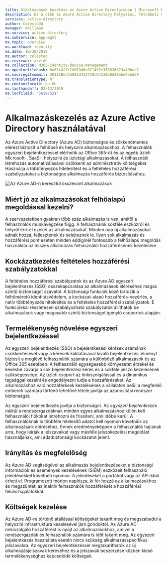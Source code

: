 ```yaml
---
title: Alkalmazások kezelése az Azure Active Directoryban | Microsoft Docs
description: Ez a cikk az Azure Active Directory helyszíni, felhőbeli és a SaaS-alkalmazásokba történő integrálásának előnyeit mutatja be.
services: active-directory
author: CelesteDG
manager: mtillman
ms.service: active-directory
ms.subservice: app-mgmt
ms.topic: overview
ms.workload: identity
ms.date: 10/30/2018
ms.author: celested
ms.reviewer: arvinh
ms.collection: M365-identity-device-management
ms.openlocfilehash: 0a65c42ff2d03946c021497e350836623a408ce7
ms.sourcegitcommit: 301128ea7d883d432720c64238b0d28ebe9aed59
ms.translationtype: MT
ms.contentlocale: hu-HU
ms.lasthandoff: 02/13/2019
ms.locfileid: "56197521"
---
```

# <a name="application-management-with-azure-active-directory"></a>Alkalmazáskezelés az Azure Active Directory használatával

Az Azure Active Directory (Azure AD) biztonságos és zökkenőmentes elérést biztosít a felhőbeli és helyszíni alkalmazásokhoz. A felhasználók egyszeri bejelentkezéssel elérhetik az Office 365-öt és az egyéb üzleti Microsoft-, SaaS-, helyszíni és üzletági alkalmazásokat. A felhasználó létrehozás automatizálásával csökkenti az adminisztratív költségeket. Használja a többtényezős hitelesítést és a feltételes hozzáférési szabályzatokat a biztonságos alkalmazás hozzáférés biztosításához.

![Az Azure AD-n keresztül összevont alkalmazások](media/what-is-application-management/app-management-overview.png)

## <a name="why-manage-applications-with-a-cloud-solution"></a>Miért jó az alkalmazásokat felhőalapú megoldással kezelni?

A szervezetekben gyakran több száz alkalmazás is van, amitől a felhasználók munkavégzése függ. A felhasználók sokféle eszközről és helyről érik el ezeket az alkalmazásokat. Minden nap új alkalmazásokat adnak hozzá, fejlesztenek és selejteznek le. Ilyen sok alkalmazás és hozzáférési pont esetén minden eddiginél fontosabb a felhőalapú megoldás használata az összes alkalmazás felhasználói hozzáférésének kezelésére.

## <a name="manage-risk-with-conditional-access-policies"></a>Kockázatkezelés feltételes hozzáférési szabályzatokkal
A feltételes hozzáférési szabályzatok és az Azure AD egyszeri bejelentkezés (SSO) összekapcsolása az alkalmazások eléréséhez magas szintű biztonságot szavatol. A biztonsági funkciók közé tartozik a felhőméretű identitásvédelem, a kockázat-alapú hozzáférés-vezérlés, a natív többtényezős hitelesítés és a feltételes hozzáférési szabályzatok. E funkciókkal részletesen szabályozható szabályzatok állíthatók be alkalmazások vagy magasabb szintű biztonságot igénylő csoportok alapján.

## <a name="improve-productivity-with-single-sign-on"></a>Termelékenység növelése egyszeri bejelentkezéssel
Az egyszeri bejelentkezés (SSO) a bejelentkezési kérések számának csökkentésével vagy a kérések kiiktatásával kiváló bejelentkezési élményt biztosít a meglévő felhasználók számára a különböző alkalmazások és az Office 365 esetében. A felhasználó egységesebb környezetet érzékel és kevésbé zavarja a sok bejelentkezési kérés és a sokféle jelszó kezelésének szükségessége. Az üzleti csoport az önkiszolgálással és a dinamikus tagsággal kezelni és engedélyezni tudja a hozzáféréseket. Az alkalmazáshoz való hozzáférések kezelésének a vállalaton belül a megfelelő emberek számára történő lehetővé tétele javítja az azonosítási rendszer biztonságát.

Az egyszeri bejelentkezés javítja a biztonságot. Az *egyszeri bejelentkezés nélkül* a rendszergazdáknak minden egyes alkalmazáshoz külön kell felhasználói fiókokat létrehozni és frissíteni, ami időbe kerül. A felhasználóknak is többféle hitelesítő adatot kell nyomon követniük az alkalmazásaik eléréséhez. Ennek eredményeképpen a felhasználók hajlanak arra, hogy leírják a jelszavaikat vagy másféle jelszókezelési megoldást használjanak, ami adatbiztonsági kockázatot jelent. 

## <a name="address-governance-and-compliance"></a>Irányítás és megfelelőség
Az Azure AD segítségével az alkalmazás bejelentkezéseket a biztonsági információk és események kezelésének (SIEM) eszközeit felhasználó jelentésekkel követheti nyomon. A jelentéseket a portálról vagy az API-kból érheti el. Programozott módon naplózza, ki fér hozzá az alkalmazásokhoz és megszünteti az inaktív felhasználók hozzáférését a hozzáférési felülvizsgálatokkal.

## <a name="manage-costs"></a>Költségek kezelése
Az Azure AD-re történő átállással költségeket takarít meg és megszabadul a helyszíni infrastruktúra kezelésével járó gondoktól. Az Azure AD önkiszolgáló hozzáférést is nyújt az alkalmazásokhoz, amivel a rendszergazdák és felhasználók számára is időt takarít meg. Az egyszeri bejelentkezés használata esetén nincs szükség alkalmazásspecifikus jelszavakra. Az egyszeri bejelentkezéssel megtakaríthatók az új alkalmazásjelszavak kéréséhez és a jelszavak beszerzése közben kieső termelékenységhez kapcsolódó költségek.

